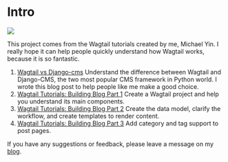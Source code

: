 # Intro

![](https://blog.michaelyin.info/upload/images/wagtail-tutorials-list.original.png)

This project comes from the Wagtail tutorials created by me, Michael Yin. I really hope it can help people quickly understand how Wagtail works, because it is so fantastic.

1. [Wagtail vs Django-cms](https://blog.michaelyin.info/2017/06/19/python-cms-framework-review-wagtail-vs-django-cms/) Understand the difference between Wagtail and Django-CMS, the two most popular CMS framework in Python world. I wrote this blog post to help people like me make a good choice.
2. [Wagtail Tutorials: Building Blog Part 1](https://blog.michaelyin.info/2017/06/23/wagtail-tutorials-building-blog-part-1/) Create a Wagtail project and help you understand its main components. 
3. [Wagtail Tutorials: Building Blog Part 2](https://blog.michaelyin.info/2017/06/25/wagtail-tutorials-building-blog-part-2/) Create the data model, clarify the workflow, and create templates to render content.
4. [Wagtail Tutorials: Building Blog Part 3](https://blog.michaelyin.info/2017/06/26/wagtail-tutorials-building-blog-part-3/) Add category and tag support to post pages.

If you have any suggestions or feedback, please leave a message on my [blog](https://blog.michaelyin.info).
